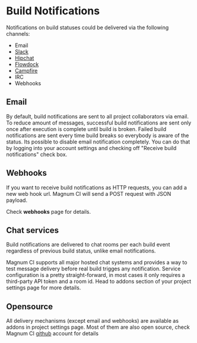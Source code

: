 # Build Notifications

Notifications on build statuses could be delivered via the following channels:

- Email
- [Slack](http://slack.com)
- [Hipchat](http://hipchat.com)
- [Flowdock](http://flowdock.com)
- [Campfire](https://campfirenow.com)
- IRC
- Webhooks

## Email

By default, build notifications are sent to all project collaborators via
email. To reduce amount of messages, successful build notifications are sent only 
once after execution is complete until build is broken. Failed build notifications
are sent every time build breaks so everybody is aware of the status.
Its possible to disable email notification completely. You can do that by
logging into your account settings and checking off "Receive build notifications" 
check box.

## Webhooks

If you want to receive build notifications as HTTP requests, you can add a new
web hook url. Magnum CI will send a POST request with JSON payload. 

Check **webhooks** page for details. 

## Chat services

Build notifications are delivered to chat rooms per each build event regardless
of previous build status, unlike email notifications.

Magnum CI supports all major hosted chat systems and provides a way to test
message delivery before real build trigges any notification. Service configuration 
is a pretty straight-forward, in most cases it only requires a third-party API 
token and a room id. Head to addons section of your project settings page for 
more details.

## Opensource

All delivery mechanisms (except email and webhooks) are available as addons in project
settings page. Most of them are also open source, 
check Magnum CI [github](https://github.com/magnumci) account for details